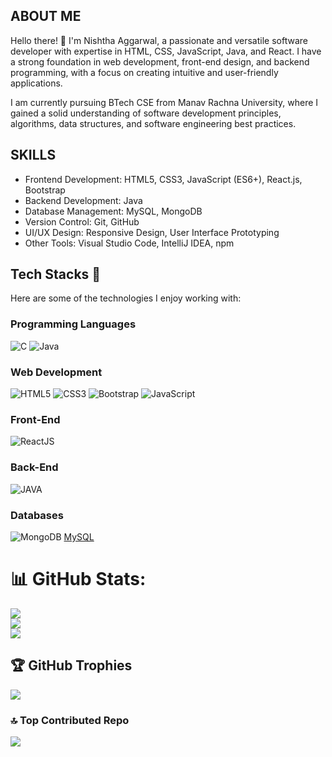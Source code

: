 ## ABOUT ME
Hello there! 👋 I'm Nishtha Aggarwal, a passionate and versatile software developer with expertise in HTML, CSS, JavaScript, Java, and React. I have a strong foundation in web development, front-end design, and backend programming, with a focus on creating intuitive and user-friendly applications.

I am currently pursuing BTech CSE from Manav Rachna University, where I gained a solid understanding of software development principles, algorithms, data structures, and software engineering best practices.


## SKILLS

- Frontend Development: HTML5, CSS3, JavaScript (ES6+), React.js, Bootstrap
- Backend Development: Java
- Database Management: MySQL, MongoDB
- Version Control: Git, GitHub
- UI/UX Design: Responsive Design, User Interface Prototyping
- Other Tools: Visual Studio Code, IntelliJ IDEA, npm

## Tech Stacks 🚀

Here are some of the technologies I enjoy working with:

### Programming Languages
![C](https://img.icons8.com/?size=48&id=40670&format=png) ![Java](https://img.icons8.com/?size=80&id=lTKW3iI3wIT0&format=png)

### Web Development
![HTML5](https://img.icons8.com/?size=48&id=20909&format=png) ![CSS3](https://img.icons8.com/?size=48&id=21278&format=png) ![Bootstrap](https://img.icons8.com/?size=48&id=EzPCiQUqWWEa&format=png)  ![JavaScript](https://img.icons8.com/?size=48&id=108784&format=png)

### Front-End
![ReactJS](https://img.icons8.com/?size=80&id=wPohyHO_qO1a&format=png)
### Back-End

![JAVA](https://www.bing.com/th?id=OIP.Ve4MjU-Tyu_QMjN5DI2Z5wHaFj&w=150&h=112&c=8&rs=1&qlt=90&o=6&dpr=1.3&pid=3.1&rm=2)
### Databases
![MongoDB](https://img.icons8.com/?size=64&id=o6OvAxG0nzTH&format=png) [MySQL](https://img.icons8.com/?size=80&id=rgPSE6nAB766&format=png)
# 📊 GitHub Stats:
![](https://github-readme-stats.vercel.app/api?username=nishthaaggarwal15&theme=dark&hide_border=false&include_all_commits=false&count_private=false)<br/>
![](https://github-readme-streak-stats.herokuapp.com/?user=nishthaaggarwal15&theme=dark&hide_border=false)<br/>
![](https://github-readme-stats.vercel.app/api/top-langs/?username=nishthaaggarwal15&theme=dark&hide_border=false&include_all_commits=false&count_private=false&layout=compact)

## 🏆 GitHub Trophies
![](https://github-profile-trophy.vercel.app/?username=nishthaaggarwal15&theme=radical&no-frame=true&no-bg=false&margin-w=4)

### 🔝 Top Contributed Repo
![](https://github-contributor-stats.vercel.app/api?username=nishthaaggarwal15&limit=5&theme=dark&combine_all_yearly_contributions=true)


<!---
nishthaaggarwal15/nishthaaggarwal15 is a ✨ special ✨ repository because its `README.md` (this file) appears on your GitHub profile.
You can click the Preview link to take a look at your changes.
--->

